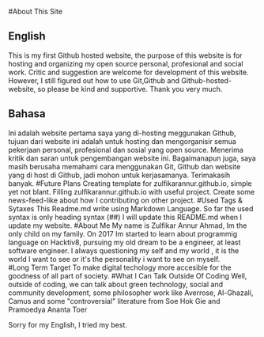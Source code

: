 #About This Site
## English 
This is my first Github hosted website, the purpose of this website is for hosting and organizing my open source personal, profesional and social work. Critic and suggestion are welcome for development of this website. However, I still figured out how to use Git,Github and Github-hosted-website, so please be kind and supportive. Thank you very much. 
## Bahasa 
Ini adalah website pertama saya yang di-hosting meggunakan Github, tujuan dari website ini adalah untuk hosting dan mengorganisir semua pekerjaan personal, profesional dan sosial yang open source. Menerima kritik dan saran untuk pengembangan website ini. Bagaimanapun juga, saya masih berusaha memahami cara menggunakan Git, Github dan website yang di host di Github, jadi mohon untuk kerjasamanya. Terimakasih banyak. 
#Future Plans
Creating template for zulfikarannur.github.io, simple yet not blant.
Filling zulfikarannur.github.io with useful project. 
Create some news-feed-like about how I contributing on other project. 
#Used Tags & Sytaxes
This Readme.md write using Markdown Language. So far the used syntax is only heading syntax (##)
I will update this README.md when I update my website. 
#About Me
My name is Zulfikar Annur Ahmad, Im the only child on my family. On 2017 Im started to learn about programmig language on Hacktiv8, pursuing my old dream to be a engineer, at least software engineer. I always questioning my self and my world , it is the world I want to see or it's the personality i want to see on myself.  
#Long Term Target 
To make digital techology more accesible for the goodness of all part of society. 
#What I Can Talk Outside Of Coding
Well, outside of coding, we can talk about green technology, social and community development, some philosopher work like Averrose, Al-Ghazali, Camus and some "controversial" literature from Soe Hok Gie and Pramoedya Ananta Toer

Sorry for my English, I tried my best. 
